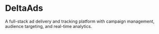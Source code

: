 # DeltaAds
 A full-stack ad delivery and tracking platform with campaign management, audience targeting, and real-time analytics.
